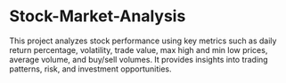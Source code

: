 # Stock-Market-Analysis
This project analyzes stock performance using key metrics such as daily return percentage, volatility, trade value, max high and min low prices, average volume, and buy/sell volumes. It provides insights into trading patterns, risk, and investment opportunities.

